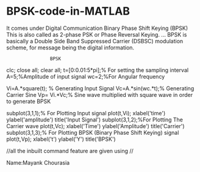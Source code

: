 # BPSK-code-in-MATLAB

It comes under Digital Communication
Binary Phase Shift Keying (BPSK) This is also called as 2-phase PSK or Phase Reversal Keying. ... BPSK is basically a Double Side Band Suppressed Carrier (DSBSC) modulation scheme, for message being the digital information.

					BPSK

clc; 
close all;
clear all;
t=[0:0.01:5*pi];% For setting the sampling interval
A=5;%Amplitude of input signal
wc=2;%For Angular frequency
 
Vi=A.*square(t); % Generating Input Signal
Vc=A.*sin(wc.*t);% Generating Carrier Sine
Vp= Vi.*Vc;% Sine wave multiplied with square wave in order to generate BPSK
 
subplot(3,1,1);% For Plotting Input signal
plot(t,Vi);
xlabel('time')
ylabel('amplitude')
title('Input Signal')
subplot(3,1,2);%For Plotting The Carrier wave
plot(t,Vc);
xlabel('Time')
ylabel('Amplitude')
title('Carrier')
subplot(3,1,3);% For Plotting BPSK (Binary Phase Shift Keying) signal
plot(t,Vp);
xlabel('t')
ylabel('Y')
title('BPSK')





//all the inbuilt command feature are given using //




 



Name:Mayank Chourasia
